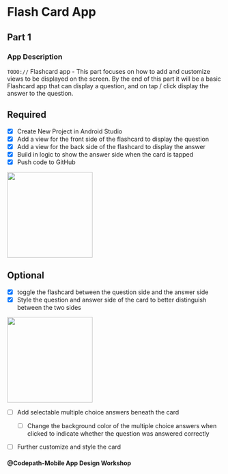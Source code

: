 # Flash Card App

## Part 1

### App Description
`TODO://` Flashcard app - This part focuses on how to add and customize views to be displayed on the screen. By the end of this part it will be a basic Flashcard app that can display a question, and on tap / click display the answer to the question.

## Required
- [x] Create New Project in Android Studio
- [x] Add a view for the front side of the flashcard to display the question
- [x] Add a view for the back side of the flashcard to display the answer
- [x] Build in logic to show the answer side when the card is tapped
- [x] Push code to GitHub
<img src="https://github.com/EvyEve/FlashCrd_App/blob/master/flash.gif" width=200>

## Optional
- [x] toggle the flashcard between the question side and the answer side
- [x] Style the question and answer side of the card to better distinguish between the two sides

<img src="https://github.com/EvyEve/FlashCrd_App/blob/master/flash_op1.gif" width=200>

- [ ] Add selectable multiple choice answers beneath the card
   - [ ] Change the background color of the multiple choice answers when clicked to indicate whether the question was answered correctly
- [ ] Further customize and style the card


#### @Codepath-Mobile App Design Workshop

